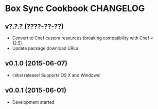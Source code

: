 Box Sync Cookbook CHANGELOG
===========================

v?.?.? (????-??-??)
-------------------
- Convert to Chef custom resources (breaking compatibility with Chef < 12.5)
- Update package download URLs

v0.1.0 (2015-06-07)
-------------------
- Initial release! Supports OS X and Windows!

v0.0.1 (2015-06-01)
-------------------
- Development started
